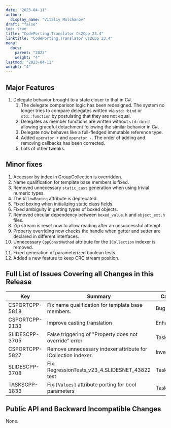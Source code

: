 ```yaml
---
date: "2023-04-11"
author:
  display_name: "Vitaliy Molchanov"
draft: "false"
toc: true
title: "CodePorting.Translator Cs2Cpp 23.4"
linktitle: "CodePorting.Translator Cs2Cpp 23.4"
menu:
  docs:
    parent: "2023"
    weight: "4"
lastmod: "2023-04-11"
weight: "4"
---
```


## Major Features ##

1. Delegate behavior brought to a state closer to that in C#.
    1. The delegate comparison logic has been redesigned. The system no longer tries to compare delegates written via `std::bind` or `std::function` by postulating that they are not equal.
    1. Delegates as member functions are written without `std::bind` allowing graceful detachment following the similar behavior in C#.
    1. Delegate now behaves like a full-fledged immutable reference type.
    1. Added `operator +` and `operator -`. The order of adding and removing callbacks has been corrected.
    1. Lots of other tweaks.

## Minor fixes ##

1. Accessor by index in GroupCollection is overridden.
1. Name qualification for template base members is fixed.
1. Removed unnecessary `static_cast` generation when using trivial numeric types.
1. The `AllowBoxing` attribute is deprecated.
1. Fixed boxing when initializing static class fields.
1. Fixed ambiguity in getting types of boxed objects.
1. Removed circular dependency between `boxed_value.h` and `object_ext.h` files.
1. Zip stream is reset now to allow reading after an unsuccessful attempt.
1. Property overriding now checks the handle when getter and setter are declared in different interfaces.
1. Unnecessary `CppConstMethod` attribute for the `ICollection` indexer is removed.
1. Fixed generation of parameterized boolean tests.
1. Added a new feature to keep CRC stream position.

## Full List of Issues Covering all Changes in this Release ##

| Key | Summary | Category |
| --- | --- | --- |
| CSPORTCPP-5818 | Fix name qualification for template base members. | Bug  |
| CSPORTCPP-2133 | Improve casting translation | Enhancement  |
| SLIDESCPP-3705 | False triggering of "Property does not override" error | Task |
| CSPORTCPP-5827 | Remove unnecessary indexer attribute for ICollection indexer. | Investigation |
| SLIDESCPP-3708 | Fix RegressionTests_v23_4.SLIDESNET_43822 test | Task |
| TASKSCPP-1833 | Fix `[Values]` attribute porting for bool parameters | Task |

## Public API and Backward Incompatible Changes ##

None.
